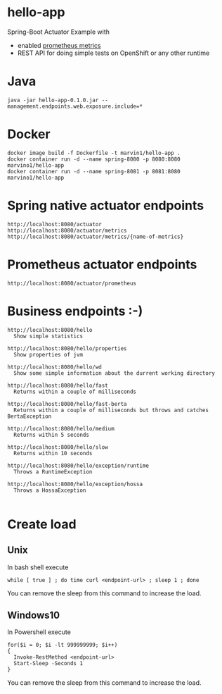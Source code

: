 # hello-app
Spring-Boot Actuator Example with 
* enabled [prometheus metrics](https://prometheus.io/)
* REST API for doing simple tests on OpenShift or any other runtime 

# Java
```
java -jar hello-app-0.1.0.jar --management.endpoints.web.exposure.include=*
```

# Docker 
```
docker image build -f Dockerfile -t marvin1/hello-app .
docker container run -d --name spring-8080 -p 8080:8080 marvino1/hello-app
docker container run -d --name spring-8081 -p 8081:8080 marvino1/hello-app
```

# Spring native actuator endpoints
```
http://localhost:8080/actuator
http://localhost:8080/actuator/metrics
http://localhost:8080/actuator/metrics/{name-of-metrics}
```
# Prometheus actuator endpoints
```
http://localhost:8080/actuator/prometheus
```

# Business endpoints :-)
```
http://localhost:8080/hello
  Show simple statistics
  
http://localhost:8080/hello/properties
  Show properties of jvm
  
http://localhost:8080/hello/wd
  Show some simple information about the durrent working directory
    
http://localhost:8080/hello/fast  
  Returns within a couple of milliseconds  

http://localhost:8080/hello/fast-berta
  Returns within a couple of milliseconds but throws and catches BertaException 
  
http://localhost:8080/hello/medium
  Returns within 5 seconds

http://localhost:8080/hello/slow
  Returns within 10 seconds
  
http://localhost:8080/hello/exception/runtime
  Throws a RuntimeException

http://localhost:8080/hello/exception/hossa
  Throws a HossaException
    
```


# Create load
## Unix
In bash shell execute
```
while [ true ] ; do time curl <endpoint-url> ; sleep 1 ; done
```
You can remove the sleep from this command to increase the load.

## Windows10
In Powershell execute 
```
for($i = 0; $i -lt 999999999; $i++)
{
  Invoke-RestMethod <endpoint-url>
  Start-Sleep -Seconds 1
}
```
You can remove the sleep from this command to increase the load.
